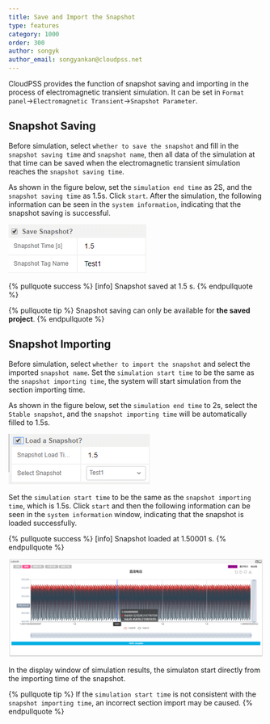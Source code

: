 ```yaml
---
title: Save and Import the Snapshot
type: features
category: 1000
order: 300
author: songyk
author_email: songyankan@cloudpss.net
---
```


CloudPSS provides the function of snapshot saving and importing in the process of electromagnetic transient simulation. It can be set in `Format panel`->`Electromagnetic Transient`->`Snapshot Parameter`.

## Snapshot Saving

Before simulation, select `whether to save the snapshot` and fill in the `snapshot saving time` and `snapshot name`, then all data of the simulation at that time can be saved when the electromagnetic transient simulation reaches the `snapshot saving time`.

As shown in the figure below, set the `simulation end time` as 2S, and the `snapshot saving time` as 1.5s. Click `start`. After the simulation, the following information can be seen in the `system information`, indicating that the snapshot saving is successful.

![断面保存](Snapshot/savesnapshot.png 'Snapshot saving page')

{% pullquote success %}
[info] Snapshot saved at 1.5 s.
{% endpullquote %}

{% pullquote tip %}
Snapshot saving can only be available for **the saved project**.
{% endpullquote %}

## Snapshot Importing

Before simulation, select `whether to import the snapshot` and select the imported `snapshot name`. Set the `simulation start time` to be the same as the `snapshot importing time`, the system will start simulation from the section importing time.

As shown in the figure below, set the `simulation end time` to 2s, select the `Stable snapshot`, and the `snapshot importing time` will be automatically filled to 1.5s.

![断面载入](Snapshot/loadsnapshot.png 'Snapshot importing page')

Set the `simulation start time` to be the same as the `snapshot importing time`, which is 1.5s. Click `start` and then the following information can be seen in the `system information` window, indicating that the snapshot is loaded successfully.

{% pullquote success %}
[info] Snapshot loaded at 1.50001 s.
{% endpullquote %}

![断面载入结果](Snapshot/result.png 'The result of the snapshot importing')

In the display window of simulation results, the simulaton start directly from the importing time of the snapshot.

{% pullquote tip %}
If the `simulation start time` is not consistent with the `snapshot importing time`, an incorrect section import may be caused.
{% endpullquote %}
